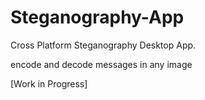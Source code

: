 # Steganography-App
Cross Platform Steganography Desktop App. 

encode and decode messages in any image

[Work in Progress]
